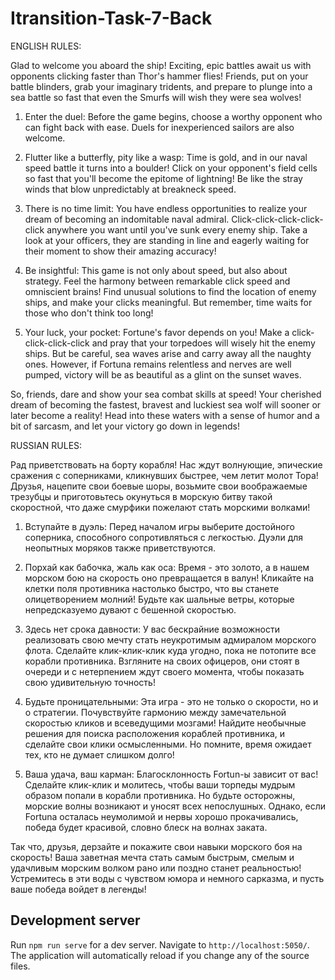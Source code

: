 # Itransition-Task-7-Back

ENGLISH RULES:

Glad to welcome you aboard the ship! Exciting, epic battles await us with opponents clicking faster than
Thor's hammer flies! Friends, put on your battle blinders, grab your imaginary tridents, and prepare to
plunge into a sea battle so fast that even the Smurfs will wish they were sea wolves!

1. Enter the duel: Before the game begins, choose a worthy opponent who can fight back with ease. Duels
   for inexperienced sailors are also welcome.

2. Flutter like a butterfly, pity like a wasp: Time is gold, and in our naval speed battle it turns into a
   boulder! Click on your opponent's field cells so fast that you'll become the epitome of lightning! Be like
   the stray winds that blow unpredictably at breakneck speed.

3. There is no time limit: You have endless opportunities to realize your dream of becoming an indomitable
   naval admiral. Click-click-click-click-click anywhere you want until you've sunk every enemy ship. Take a
   look at your officers, they are standing in line and eagerly waiting for their moment to show their
   amazing accuracy!

4. Be insightful: This game is not only about speed, but also about strategy. Feel the harmony between
   remarkable click speed and omniscient brains! Find unusual solutions to find the location of enemy ships,
   and make your clicks meaningful. But remember, time waits for those who don't think too long!

5. Your luck, your pocket: Fortune's favor depends on you! Make a click-click-click-click and pray that
   your torpedoes will wisely hit the enemy ships. But be careful, sea waves arise and carry away all the naughty
   ones. However, if Fortuna remains relentless and nerves are well pumped, victory will be as beautiful as a
   glint on the sunset waves.

So, friends, dare and show your sea combat skills at speed! Your cherished dream of becoming the fastest,
bravest and luckiest sea wolf will sooner or later become a reality! Head into these waters with a sense
of humor and a bit of sarcasm, and let your victory go down in legends!

RUSSIAN RULES:

Рад приветствовать на борту корабля! Нас ждут волнующие, эпические сражения с соперниками, кликнувших быстрее, чем летит молот Тора! Друзья, нацепите свои боевые шоры, возьмите свои воображаемые трезубцы и приготовьтесь окунуться в морскую битву такой скоростной, что даже смурфики пожелают стать морскими волками!

1. Вступайте в дуэль: Перед началом игры выберите достойного соперника, способного сопротивляться с легкостью. Дуэли для неопытных моряков также приветствуются.

2. Порхай как бабочка, жаль как оса: Время - это золото, а в нашем морском бою на скорость оно превращается в валун! Кликайте на клетки поля противника настолько быстро, что вы станете олицетворением молний! Будьте как шальные ветры, которые непредсказуемо дувают с бешенной скоростью.

3. Здесь нет срока давности: У вас бескрайние возможности реализовать свою мечту стать неукротимым адмиралом морского флота. Сделайте клик-клик-клик куда угодно, пока не потопите все корабли противника. Взгляните на своих офицеров, они стоят в очереди и с нетерпением ждут своего момента, чтобы показать свою удивительную точность!

4. Будьте проницательными: Эта игра - это не только о скорости, но и о стратегии. Почувствуйте гармонию между замечательной скоростью кликов и всеведущими мозгами! Найдите необычные решения для поиска расположения кораблей противника, и сделайте свои клики осмысленными. Но помните, время ожидает тех, кто не думает слишком долго!

5. Ваша удача, ваш карман: Благосклонность Fortun-ы зависит от вас! Сделайте клик-клик и молитесь, чтобы ваши торпеды мудрым образом попали в корабли противника. Но будьте осторожны, морские волны возникают и уносят всех непослушных. Однако, если Fortuna осталась неумолимой и нервы хорошо прокачивались, победа будет красивой, словно блеск на волнах заката.

Так что, друзья, дерзайте и покажите свои навыки морского боя на скорость! Ваша заветная мечта стать самым быстрым, смелым и удачливым морским волком рано или поздно станет реальностью! Устремитесь в эти воды с чувством юмора и немного сарказма, и пусть ваше победа войдет в легенды!

## Development server

Run `npm run serve` for a dev server. Navigate to `http://localhost:5050/`. The application will automatically reload if you change any of the source files.
